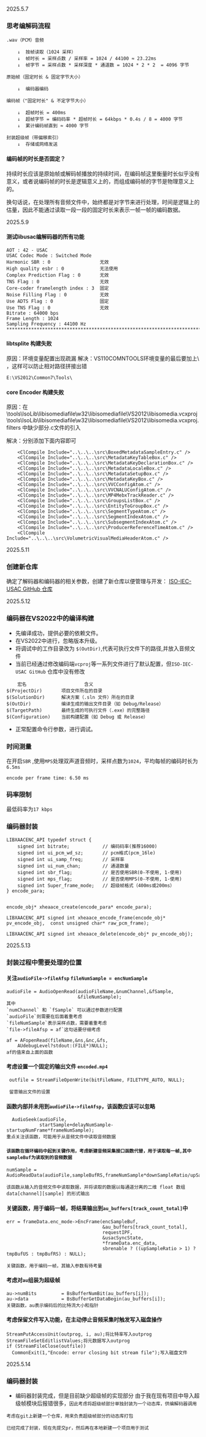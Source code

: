 2025.5.7

### 思考编解码流程
```
.wav（PCM）音频

    ↓  按帧读取（1024 采样）
    ↓  帧时长 = 采样点数 / 采样率 = 1024 / 44100 ≈ 23.22ms
    ↓  帧字节 = 采样点数 * 采样深度 * 通道数 = 1024 * 2 * 2  = 4096 字节

原始帧（固定时长 & 固定字节大小）

    ↓  编码器编码

编码帧（"固定时长" & 不定字节大小）

    ↓  超帧时长 = 400ms
    ↓  超帧字节 = 编码码率 * 超帧时长 = 64kbps * 0.4s / 8 = 4000 字节
    ↓  累计编码帧直到 ≈ 4000 字节

封装超级帧（带偏移索引）
    ↓  存储或网络发送
```
#### 编码帧的时长是否固定？

持续时长应该是原始帧或解码帧播放的持续时间，在编码帧这里衡量时长似乎没有意义，或者说编码帧的时长是逻辑意义上的，而组成编码帧的字节是物理意义上的。

换句话说，在处理所有音频文件中，始终都是对字节来进行处理，时间是逻辑上的估量，因此不能通过读取一段一段的固定时长来表示一帧一帧的编码数据。


2025.5.9
#### 测试libusac编解码器的所有功能

```
AOT : 42 - USAC
USAC Codec Mode : Switched Mode
Harmonic SBR : 0                  无效
High quality esbr : 0             无法使用
Complex Prediction Flag : 0       无效
TNS Flag : 0                      无效
Core-coder framelength index : 3  固定
Noise Filling Flag : 0            无效
Use ADTS Flag : 0                 固定
Use TNS Flag : 0                  无效
Bitrate : 64000 bps
Frame Length : 1024
Sampling Frequency : 44100 Hz
************************************************************************************************
```



#### libtsplite 构建失败
原因：环境变量配置出现疏漏
解决：VS110COMNTOOLS环境变量的最后要加上\ ，这样可以防止相对路径拼接出错
```
E:\VS2012\Common7\Tools\ 

```
#### core Encoder 构建失败
原因：在 \tools\IsoLib\libisomediafile\w32\libisomediafile\VS2012\libisomedia.vcxproj
        \tools\IsoLib\libisomediafile\w32\libisomediafile\VS2012\libisomedia.vcxproj.filters
     中缺少部分.c文件的引入
     
解决：分别添加下面内容即可

```
    <ClCompile Include="..\..\..\src\BoxedMetadataSampleEntry.c" />
    <ClCompile Include="..\..\..\src\MetadataKeyTableBox.c" />
    <ClCompile Include="..\..\..\src\MetadataKeyDeclarationBox.c" />
    <ClCompile Include="..\..\..\src\MetadataLocaleBox.c" />
    <ClCompile Include="..\..\..\src\MetadataSetupBox.c" />
    <ClCompile Include="..\..\..\src\MetadataKeyBox.c" />
    <ClCompile Include="..\..\..\src\VVCConfigAtom.c" />
    <ClCompile Include="..\..\..\src\VVCNALUConfigAtom.c" />
    <ClCompile Include="..\..\..\src\MP4MebxTrackReader.c" />
    <ClCompile Include="..\..\..\src\GroupsListBox.c" />
    <ClCompile Include="..\..\..\src\EntityToGroupBox.c" />
    <ClCompile Include="..\..\..\src\SegmentTypeAtom.c" />
    <ClCompile Include="..\..\..\src\SegmentIndexAtom.c" />
    <ClCompile Include="..\..\..\src\SubsegmentIndexAtom.c" />
    <ClCompile Include="..\..\..\src\ProducerReferenceTimeAtom.c" />
    <ClCompile Include="..\..\..\src\VolumetricVisualMediaHeaderAtom.c" />
```



2025.5.11
### 创建新仓库
确定了解码器和编码器的相关参数，创建了新仓库以便管理与开发：
[ISO-IEC-USAC GitHub 仓库](https://github.com/xdzqyyds/ISO-IEC-USAC.git)


2025.5.12
### 编码器在VS2022中的编译构建
- 先编译成功，提供必要的依赖文件。
- 在VS2022中进行，忽略版本升级。
- 将调试中的工作目录改为 ```$(OutDir)```,代表可执行文件下的路径,并放入音频文件
- 当前已经通过修改编码端`vcproj`等一系列文件进行了默认配置，但`ISO-IEC-USAC GitHub` 仓库中没有修改

```
    宏名	                   含义
$(ProjectDir)	    项目文件所在的目录
$(SolutionDir)	    解决方案（.sln 文件）所在的目录
$(OutDir)	        编译生成的输出文件目录（如 Debug/Release）
$(TargetPath)	    最终生成的可执行文件（.exe）的完整路径
$(Configuration)	当前构建配置（如 Debug 或 Release）
```
- 正常配置命令行参数，进行调试。

### 时间测量

在开启`SBR` ,使用`MPS`处理双声道音频时，采样点数为`1024`，平均每帧的编码时长为`6.5ms`
```
encode per frame time: 6.50 ms
```
### 码率限制

最低码率为`17 kbps`

### 编码器封装
```
LIBXAACENC_API typedef struct {
    signed int bitrate;            // 编码码率(推荐16000)
    signed int ui_pcm_wd_sz;       // pcm格式(pcm_16le)
    signed int ui_samp_freq;       // 采样率
    signed int ui_num_chan;        // 通道数量
    signed int sbr_flag;           // 是否使用SBR(0-不使用, 1-使用)
    signed int mps_flag;           // 是否使用MPS(0-不使用, 1-使用)
    signed int Super_frame_mode;   // 超级帧格式（400ms或200ms）
} encode_para;


encode_obj* xheaace_create(encode_para* encode_para);

LIBXAACENC_API signed int xheaace_encode_frame(encode_obj* pv_encode_obj,  const unsigned char* raw_pcm_frame);

LIBXAACENC_API signed int xheaace_delete(encode_obj* pv_encode_obj);

```
2025.5.13
### 封装过程中需要处理的位置

#### 关注`audioFile->fileAfsp`   `fileNumSample = encNumSample`
```
audioFile = AudioOpenRead(audioFileName,&numChannel,&fSample,
                          &fileNumSample);
其中
`numChannel` 和 `fSample` 可以通过参数进行配置
`audioFile`则需要在后面着重考虑
`fileNumSample`表示采样点数，需要着重考虑
`file->fileAfsp = af`这句话要仔细考虑

af = AFopenRead(fileName,&ns,&nc,&fs,
    AUdebugLevel?stdout:(FILE*)NULL);
af的值来自上面的函数

```

#### 考虑设置一个固定的输出文件 `encoded.mp4`
```
 outfile = StreamFileOpenWrite(bitFileName, FILETYPE_AUTO, NULL);

 留意输出文件的设置
```

#### 函数内部并未用到`audioFile->fileAfsp`，该函数应该可以忽略
```
  AudioSeek(audioFile,
            startSample+delayNumSample-startupNumFrame*frameNumSample);
重点关注该函数，可能用于从音频文件中读取音频数据
```

#### `该函数在循环编码中起到关键作用，考虑新建音频采集接口函数代替，用于读取每一帧,其中sampleBuf为读取到的音频数据`
```
numSample = AudioReadData(audioFile,sampleBufRS,frameNumSample*downSampleRatio/upSampleRatio);

该函数从输入的音频文件中读取数据，并将读取的数据以每通道分离的二维 float 数组 data[channel][sample] 的形式输出
```

#### 关键函数，用于编码一帧，将结果输出到`au_buffers[track_count_total]`中
```
err = frameData.enc_mode->EncFrame(encSampleBuf,
                                   &au_buffers[track_count_total],
                                   requestIPF,
                                   &usacSyncState,
                                   *frameData.enc_data,
                                   sbrenable ? ((upSampleRatio > 1) ? tmpBufUS : tmpBufRS) : NULL);

关键函数，用于编码一帧，其输入参数有待考量
```

#### 考虑对`au`组装为超级帧
```
au->numBits         = BsBufferNumBit(au_buffers[i]);
au->data            = BsBufferGetDataBegin(au_buffers[i]);
关键函数，au表示编码后的比特流大小和指针

```

#### 考虑保留文件写入功能，在主动停止音频采集时触发写入磁盘操作
```
StreamPutAccessUnit(outprog, i, au);将比特率写入outprog
StreamFileSetEditlistValues;将元数据写入outprog
if (StreamFileClose(outfile))
  CommonExit(1,"Encode: error closing bit stream file");写入磁盘文件

```


2025.5.14
### 编码器封装
- 编码器封装完成，但是目前缺少超级帧的实现部分
由于我在现有项目中导入超级帧模块后报错很多，`因此考虑将超级帧部分单独封装为一个动态库，供编解码器调用`

`考虑在git上新建一个仓库，用来负责超级帧部分的动态库打包`

`已经完成了封装，现在先提交pr，然后再在本地新建一个项目用于测试`
